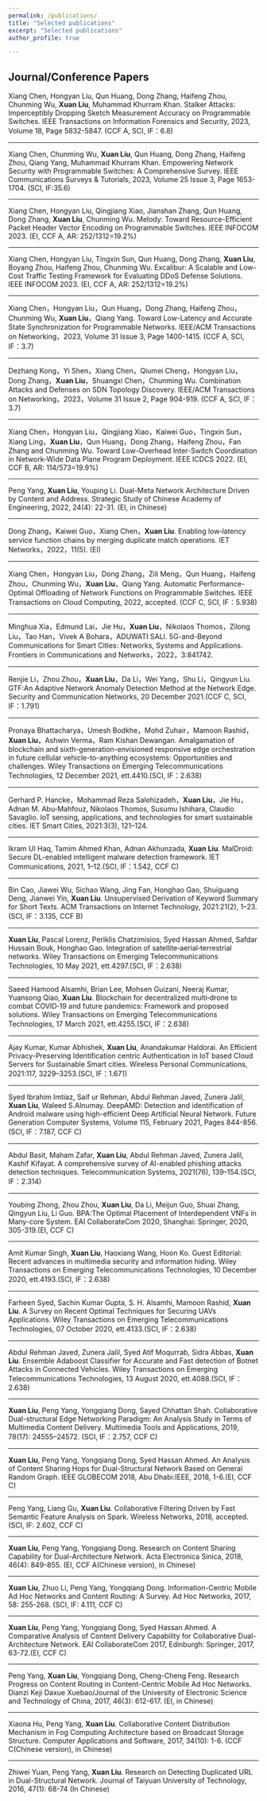 ```yaml
---
permalink: /publications/
title: "Selected publications"
excerpt: "Selected publications"
author_profile: true

---
```


Journal/Conference Papers
--------  
Xiang Chen, Hongyan Liu, Qun Huang, Dong Zhang, Haifeng Zhou, Chunming Wu, **Xuan Liu**, Muhammad Khurram Khan. Stalker Attacks: Imperceptibly Dropping Sketch Measurement Accuracy on Programmable Switches. IEEE Transactions on Information Forensics and Security, 2023, Volume 18, Page 5832-5847. (CCF A, SCI, IF：6.8)  

--------  
Xiang Chen, Chunming Wu, **Xuan Liu**, Qun Huang, Dong Zhang, Haifeng Zhou, Qiang Yang, Muhammad Khurram Khan. Empowering Network Security with Programmable Switches: A Comprehensive Survey. IEEE Communications Surveys & Tutorials, 2023, Volume 25 Issue 3, Page 1653-1704. (SCI, IF:35.6)

--------  
Xiang Chen, Hongyan Liu, Qingjiang Xiao, Jianshan Zhang, Qun Huang, Dong Zhang, **Xuan Liu**, Chunming Wu. Melody: Toward Resource-Efficient Packet Header Vector Encoding on Programmable Switches. IEEE INFOCOM 2023. (EI, CCF A, AR: 252/1312=19.2%)  

--------
Xiang Chen, Hongyan Liu, Tingxin Sun, Qun Huang, Dong Zhang, **Xuan Liu**, Boyang Zhou, Haifeng Zhou, Chunming Wu. Excalibur: A Scalable and Low-Cost Traffic Testing Framework for Evaluating DDoS Defense Solutions. IEEE INFOCOM 2023. (EI, CCF A, AR: 252/1312=19.2%)  

--------
Xiang Chen，Hongyan Liu，Qun Huang，Dong Zhang, Haifeng Zhou，Chunming Wu, **Xuan Liu**，Qiang Yang. Toward Low-Latency and Accurate State Synchronization for Programmable Networks. IEEE/ACM Transactions on Networking，2023, Volume 31 Issue 3, Page 1400-1415. (CCF A, SCI, IF：3.7)  

--------
Dezhang Kong，Yi Shen，Xiang Chen，Qiumei Cheng，Hongyan Liu，Dong Zhang，**Xuan Liu**，Shuangxi Chen，Chunming Wu. Combination Attacks and Defenses on SDN Topology Discovery. IEEE/ACM Transactions on Networking，2023，Volume 31 Issue 2, Page 904-919. (CCF A, SCI, IF：3.7)  

--------
Xiang Chen，Hongyan Liu，Qingjiang Xiao，Kaiwei Guo，Tingxin Sun，Xiang Ling，**Xuan Liu**，Qun Huang，Dong Zhang，Haifeng Zhou，Fan Zhang and Chunming Wu. Toward Low-Overhead Inter-Switch Coordination in Network-Wide Data Plane Program Deployment. IEEE ICDCS 2022. (EI, CCF B, AR: 114/573=19.9%)  

--------
Peng Yang, **Xuan Liu**, Youping Li. Dual-Meta Network Architecture Driven by Content and Address. Strategic Study of Chinese Academy of Engineering, 2022, 24(4): 22-31. (EI, in Chinese)  

--------
Dong Zhang，Kaiwei Guo，Xiang Chen，**Xuan Liu**. Enabling low‐latency service function chains by merging duplicate match operations. IET Networks，2022，11(5). (EI)

--------
Xiang Chen，Hongyan Liu，Dong Zhang，Zili Meng，Qun Huang，Haifeng Zhou，Chunming Wu，**Xuan Liu**，Qiang Yang. Automatic Performance-Optimal Offloading of Network Functions on Programmable Switches. IEEE Transactions on Cloud Computing, 2022, accepted. (CCF C, SCI, IF：5.938)  

--------
Minghua Xia，Edmund Lai，Jie Hu，**Xuan Liu**，Nikolaos Thomos，Zilong Liu，Tao Han，Vivek A Bohara，ADUWATI SALI. 5G-and-Beyond Communications for Smart Cities: Networks, Systems and Applications. Frontiers in Communications and Networks，2022，3:841742. 

--------
Renjie Li，Zhou Zhou，**Xuan Liu**，Da Li，Wei Yang，Shu Li，Qingyun Liu. GTF:An Adaptive Network Anomaly Detection Method at the Network Edge. Security and Communication Networks, 20 December 2021.(CCF C, SCI, IF：1.791)  

--------
Pronaya Bhattacharya，Umesh Bodkhe，Mohd Zuhair，Mamoon Rashid，**Xuan Liu**，Ashwin Verma，Ram Kishan Dewangan. Amalgamation of blockchain and sixth-generation-envisioned responsive edge orchestration in future cellular vehicle-to-anything ecosystems: Opportunities and challenges. Wiley Transactions on Emerging Telecommunications Technologies, 12 December 2021, ett.4410.(SCI, IF：2.638)  
 
--------
Gerhard P. Hancke，Mohammad Reza Salehizadeh，**Xuan Liu**，Jie Hu，Adnan M. Abu‐Mahfouz, Nikolaos Thomos, Susumu Ishihara, Claudio Savaglio. IoT sensing, applications, and technologies for smart sustainable cities. IET Smart Cities, 2021:3(3), 121–124.  

--------
Ikram Ul Haq, Tamim Ahmed Khan, Adnan Akhunzada, **Xuan Liu**. MalDroid: Secure DL-enabled intelligent malware detection framework. IET Communications, 2021, 1–12.(SCI, IF：1.542, CCF C)  

--------
Bin Cao, Jiawei Wu, Sichao Wang, Jing Fan, Honghao Gao, Shuiguang Deng, Jianwei Yin, **Xuan Liu**. Unsupervised Derivation of Keyword Summary for Short Texts. ACM Transactions on Internet Technology, 2021:21(2), 1–23.(SCI, IF：3.135, CCF B)  

--------
 **Xuan Liu**, Pascal Lorenz, Periklis Chatzimisios, Syed Hassan Ahmed, Safdar Hussain Bouk, Honghao Gao. Integration of satellite‐aerial‐terrestrial networks. Wiley Transactions on Emerging Telecommunications Technologies, 10 May 2021, ett.4297.(SCI, IF：2.638) 

--------
Saeed Hamood Alsamhi, Brian Lee, Mohsen Guizani, Neeraj Kumar, Yuansong Qiao, **Xuan Liu**. Blockchain for decentralized multi‐drone to combat COVID‐19 and future pandemics: Framework and proposed solutions. Wiley Transactions on Emerging Telecommunications Technologies, 17 March 2021, ett.4255.(SCI, IF：2.638)  

--------
Ajay Kumar, Kumar Abhishek, **Xuan Liu**, Anandakumar Haldorai. An Efficient Privacy-Preserving Identification centric Authentication in IoT based Cloud Servers for Sustainable Smart cities. Wireless Personal Communications, 2021:117, 3229–3253.(SCI, IF：1.671)  

--------
Syed Ibrahim Imtiaz, Saif ur Rehman, Abdul Rehman Javed, Zunera Jalil, **Xuan Liu**, Waleed S.Alnumay. DeepAMD: Detection and identification of Android malware using high-efficient Deep Artificial Neural Network. Future Generation Computer Systems, Volume 115, February 2021, Pages 844-856.(SCI, IF：7.187, CCF C)  

--------
Abdul Basit, Maham Zafar, **Xuan Liu**, Abdul Rehman Javed, Zunera Jalil, Kashif Kifayat. A comprehensive survey of AI-enabled phishing attacks detection techniques. Telecommunication Systems, 2021(76), 139–154.(SCI, IF：2.314)  

--------
Youbing	Zhong, Zhou	Zhou, **Xuan Liu**, Da Li, Meijun	Guo, Shuai	Zhang, Qingyun	Liu, Li	Guo. BPA:The Optimal Placement of Interdependent VNFs in Many-core System. EAI CollaborateCom 2020, Shanghai: Springer, 2020, 305-319.(EI, CCF C)  

--------
Amit Kumar Singh, **Xuan Liu**, Haoxiang Wang, Hoon Ko. Guest Editorial: Recent advances in multimedia security and information hiding. Wiley Transactions on Emerging Telecommunications Technologies, 10 December 2020, ett.4193.(SCI, IF：2.638)

--------
Farheen Syed, Sachin Kumar Gupta, S. H. Alsamhi, Mamoon Rashid, **Xuan Liu**. A Survey on Recent Optimal Techniques for Securing UAVs Applications. Wiley Transactions on Emerging Telecommunications Technologies, 07 October 2020, ett.4133.(SCI, IF：2.638)  

--------
Abdul Rehman Javed, Zunera Jalil, Syed Atif Moqurrab, Sidra Abbas, **Xuan Liu**. Ensemble Adaboost Classifier for Accurate and Fast detection of Botnet Attacks in Connected Vehicles. Wiley Transactions on Emerging Telecommunications Technologies, 13 August 2020, ett.4088.(SCI, IF：2.638)

--------
**Xuan Liu**, Peng Yang, Yongqiang Dong, Sayed Chhattan Shah. Collaborative Dual-structural Edge Networking Paradigm: An Analysis Study in Terms of Multimedia Content Delivery. Multimedia Tools and Applications, 2019, 78(17): 24555–24572.  (SCI, IF：2.757, CCF C)  

--------
**Xuan Liu**, Peng Yang, Yongqiang Dong, Syed Hassan Ahmed. An Analysis of Content Sharing Hops for Dual-Structural Network Based on General Random Graph. IEEE GLOBECOM 2018, Abu Dhabi:IEEE, 2018, 1-6.(EI, CCF C)  

--------
Peng Yang, Liang Gu, **Xuan Liu**. Collaborative Filtering Driven by Fast Semantic Feature Analysis on Spark. Wireless Networks, 2018, accepted. (SCI, IF: 2.602, CCF C)

--------
**Xuan Liu**, Peng Yang, Yongqiang Dong. Research on Content Sharing Capability for Dual-Architecture Network. Acta Electronica Sinica, 2018, 46(4): 849-855. (EI, CCF A(Chinese version), in Chinese)

--------
**Xuan Liu**, Zhuo Li, Peng Yang, Yongqiang Dong. Information-Centric Mobile Ad Hoc Networks and Content Routing: A Survey. Ad Hoc Networks, 2017, 58: 255-268. (SCI, IF: 4.111, CCF C)  

--------
**Xuan Liu**, Peng Yang, Yongqiang Dong, Syed Hassan Ahmed. A Comparative Analysis of Content Delivery Capability for Collaborative Dual-Architecture Network. EAI CollaborateCom 2017, Edinburgh: Springer, 2017, 63-72.(EI, CCF C)  

--------
Peng Yang, **Xuan Liu**, Yongqiang Dong, Cheng-Cheng Feng. Research Progress on Content Routing in Content-Centric Mobile Ad Hoc Networks. Dianzi Keji Daxue Xuebao/Journal of the University of Electronic Science and Technology of China, 2017, 46(3): 612-617. (EI, in Chinese)

--------
Xiaona Hu, Peng Yang, **Xuan Liu**. Collaborative Content Distribution Mechanism in Fog Computing Architecture based on Broadcast Storage Structure. Computer Applications and Software, 2017, 34(10): 1-6. (CCF C(Chinese version), in Chinese)

--------
Zhiwei Yuan, Peng Yang, **Xuan Liu**. Research on Detecting Duplicated URL in Dual-Structural Network. Journal of Taiyuan University of Technology, 2016, 47(1): 68-74 (In Chinese)

